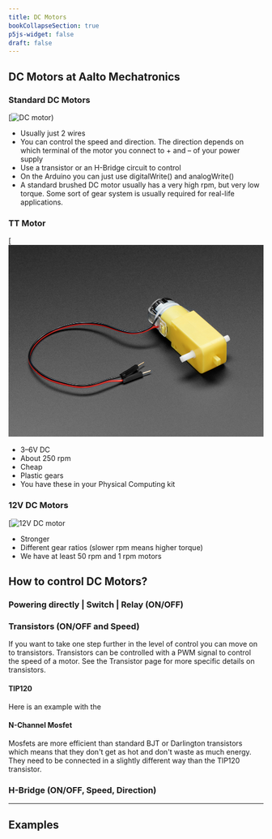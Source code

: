 ```yaml
---
title: DC Motors
bookCollapseSection: true
p5js-widget: false
draft: false
---
```


## DC Motors at Aalto Mechatronics

### Standard DC Motors

[![DC motor](dc-motor.jpg))

- Usually just 2 wires
- You can control the speed and direction. The direction depends on which terminal of the motor you connect to + and – of your power supply
- Use a transistor or an H-Bridge circuit to control
- On the Arduino you can just use digitalWrite() and analogWrite()
- A standard brushed DC motor usually has a very high rpm, but very low torque. Some sort of gear system is usually required for real-life applications.

### TT Motor

[![TT motor](./images/tt-motor.jpg)

- 3–6V DC
- About 250 rpm
- Cheap
- Plastic gears
- You have these in your Physical Computing kit

### 12V DC Motors

[![12V DC motor](12v-dc-motor.jpg)

- Stronger
- Different gear ratios (slower rpm means higher torque)
- We have at least 50 rpm and 1 rpm motors

## How to control DC Motors?

### Powering directly | Switch | Relay (ON/OFF)

### Transistors (ON/OFF and Speed)

If you want to take one step further in the level of control you can move on to transistors. Transistors can be controlled with a PWM signal to control the speed of a motor. See the Transistor page for more specific details on transistors.

#### TIP120

Here is an example with the

#### N-Channel Mosfet

Mosfets are more efficient than standard BJT or Darlington transistors which means that they don't get as hot and don't waste as much energy. They need to be connected in a slightly different way than the TIP120 transistor.

### H-Bridge (ON/OFF, Speed, Direction)

---

## Examples